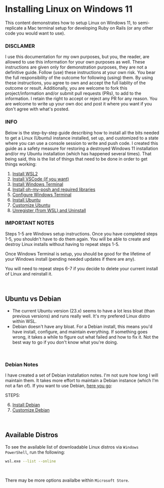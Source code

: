 # Installing Linux on Windows 11

This content demonstrates how to setup Linux on Windows 11, to semi-replicate a Mac terminal setup for developing Ruby on Rails (or any other code you would want to use).

### DISCLAMER

I use this documentation for my own purposes, but you, the reader, are allowed to use this information for your own purposes as well. These instructions are given only for demonstration purposes, they are not a definitive guide. Follow (use) these instructions at your own risk. You bear the full responsibility of the outcome for following (using) them. By using these instructions, you agree to own and accept the full liablity of the outcome or result. Additionally, you are welcome to fork this project/information and/or submit pull requests (PRs), to add to the information. I retain the right to accept or reject any PR for any reason. You are welcome to write up your own doc and post it where you want if you don't agree with what's posted.

### INFO
Below is the step-by-step guide describing how to install all the bits needed to get a Linux (Ubuntu) instance installed, set up, and customized to a state where you can use a console session to write and push code. I created this guide as a safety measure for restoring a destroyed Windows 11 installation and/or my Ubuntu installation (which has happened several times). That being said, this is the list of things that need to be done in order to get things working:

1. [Install WSL2](install-wsl2.md)
2. [Install VSCode (if you want)](install-vscode.md)
3. [Install Windows Terminal](install-windows-terminal.md)
4. [Install oh-my-posh and required libraries](install-oh-my-posh-and-required-libraries.md)
5. [Configure Windows Terminal](configure-windows-terminal.md)
6. [Install Ubuntu](install-ubuntu.md)
7. [Customize Ubuntu](customize-ubuntu.md)
8. [Unregister (from WSL) and Uninstall](unregister-and-uninstall.md)

### IMPORTANT NOTES

Steps 1-5 are Windows setup instructions. Once you have completed steps 1-5, you shouldn't have to do them again. You will be able to create and destroy Linux  installs without having to repeat steps 1-5.

Once Windows Terminal is setup, you should be good for the lifetime of your Windows install (pending needed updates if there are any).

You will need to repeat steps 6-7 if you decide to delete your current install of Linux and reinstall it.

<br/>

## Ubuntu vs Debian

* The current Ubuntu version (23.x) seems to have a lot less bloat (than previous versions) and runs really well. It's my prefered Linux distro within WSL.
* Debian doesn't have any bloat. For a Debian install, this means you'd have install, configure, and maintain everything. If something goes wrong, it takes a while to figure out what failed and how to fix it. Not the best way to go if you don't know what you're doing.

 <br/>

 ### Debian Notes

I have created a set of Debian installation notes. I'm not sure how long I will maintain them. It takes more effort to maintain a Debian instance (which I'm not a fan of). If you want to use Debian, [here you go](https://github.com/scott-knight/debian-on-windows-11):

STEPS:

6. [Install Debian](https://github.com/scott-knight/debian-on-windows-11/blob/main/install-debian.md)
7. [Customize Debian](https://github.com/scott-knight/debian-on-windows-11/blob/main/customize-debian.md)

<br/>

## Available Distros

To see the available list of downloadable Linux distros via `Windows PowerShell`, run the following:

```sh
wsl.exe --list --online
```

<br/> 

There may be more options availalbe within `Microsoft Store`.
